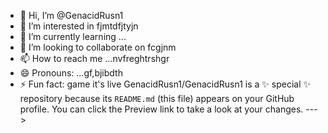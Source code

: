 - 👋 Hi, I’m @GenacidRusn1
- 👀 I’m interested in fjmtdfjtyjn
- 🌱 I’m currently learning ...
- 💞️ I’m looking to collaborate on fcgjnm
- 📫 How to reach me ...nvfreghtrshgr
- 😄 Pronouns: ...gf,bjibdth
- ⚡ Fun fact: game it's live
GenacidRusn1/GenacidRusn1 is a ✨ special ✨ repository because its `README.md` (this file) appears on your GitHub profile.
You can click the Preview link to take a look at your changes.
--->
